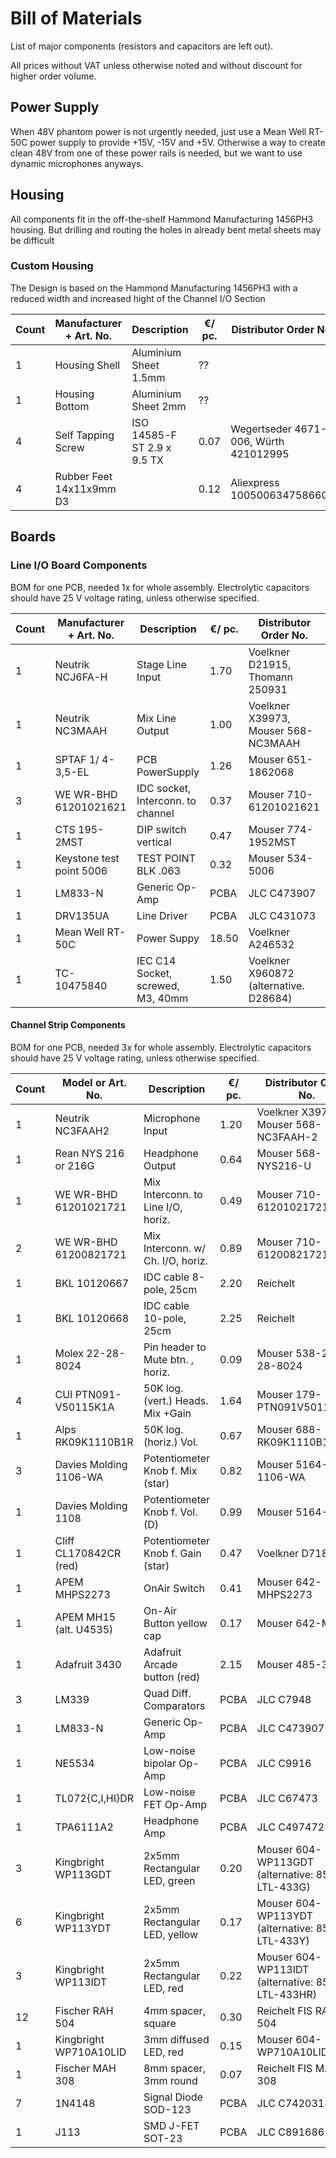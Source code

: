 # Bill of Materials

List of major components (resistors and capacitors are left out).

All prices without VAT unless otherwise noted and without discount for higher order volume.

## Power Supply

When 48V phantom power is not urgently needed, just use a Mean Well RT-50C power supply to provide +15V, -15V and +5V.
Otherwise a way to create clean 48V from one of these power rails is needed, but we want to use dynamic microphones anyways.

## Housing
All components fit in the off-the-shelf Hammond Manufacturing 1456PH3 housing.
But drilling and routing the holes in already bent metal sheets may be difficult


### Custom Housing
The Design is based on the Hammond Manufacturing 1456PH3 with a reduced width and increased hight of the Channel I/O Section

| Count | Manufacturer + Art. No.   | Description                       | €/ pc.| Distributor Order No.
|-------|---------------------------|-----------------------------------|-------|----------------------
| 1     | Housing Shell             | Aluminium Sheet 1.5mm             | ??    | 
| 1     | Housing Bottom            | Aluminium Sheet 2mm               | ??    | 
| 4     | Self Tapping Screw        | ISO 14585-F ST 2.9 x 9.5 TX       | 0.07  | Wegertseder 4671-006, Würth 421012995
| 4     | Rubber Feet 14x11x9mm D3  |                                   | 0.12  | Aliexpress 1005006347586608


## Boards

### Line I/O Board Components
BOM for one PCB, needed 1x for whole assembly.
Electrolytic capacitors should have 25 V voltage rating, unless otherwise specified.

| Count | Manufacturer + Art. No.   | Description                       | €/ pc.| Distributor Order No.
|-------|---------------------------|-----------------------------------|-------|----------------------
| 1     | Neutrik NCJ6FA-H          | Stage Line Input                  | 1.70  | Voelkner D21915, Thomann 250931
| 1     | Neutrik NC3MAAH           | Mix Line Output                   | 1.00  | Voelkner X39973, Mouser 568-NC3MAAH
| 1     | SPTAF 1/ 4-3,5-EL         | PCB PowerSupply                   | 1.26  | Mouser 651-1862068
| 3     | WE WR-BHD 61201021621     | IDC socket, Interconn. to channel | 0.37  | Mouser 710-61201021621
| 1     | CTS 195-2MST              | DIP switch vertical               | 0.47  | Mouser 774-1952MST
| 1     | Keystone test point 5006  | TEST POINT BLK .063               | 0.32  | Mouser 534-5006
| 1     | LM833-N                   | Generic Op-Amp                    | PCBA  | JLC C473907
| 1     | DRV135UA                  | Line Driver                       | PCBA  | JLC C431073
| 1     | Mean Well RT-50C          | Power Suppy                       | 18.50 | Voelkner A246532
| 1     | TC-10475840               | IEC C14 Socket, screwed, M3, 40mm | 1.50  | Voelkner X960872 (alternative. D28684)


#### Channel Strip Components
BOM for one PCB, needed 3x for whole assembly.
Electrolytic capacitors should have 25 V voltage rating, unless otherwise specified.

| Count | Model or Art. No.         | Description                       | €/ pc.| Distributor Order No.
|-------|---------------------------|-----------------------------------|-------|----------------------
| 1     | Neutrik NC3FAAH2          | Microphone Input                  | 1.20  | Voelkner X39703, Mouser 568-NC3FAAH-2
| 1     | Rean NYS 216 or 216G      | Headphone Output                  | 0.64  | Mouser 568-NYS216-U
| 1     | WE WR-BHD 61201021721     | Mix Interconn. to Line I/O, horiz.| 0.49  | Mouser 710-61201021721
| 2     | WE WR-BHD 61200821721     | Mix Interconn. w/ Ch. I/O, horiz. | 0.89  | Mouser 710-61200821721
| 1     | BKL 10120667              | IDC cable 8-pole, 25cm            | 2.20  | Reichelt
| 1     | BKL 10120668              | IDC cable 10-pole, 25cm           | 2.25  | Reichelt
| 1     | Molex 22-28-8024          | Pin header to Mute btn. , horiz.  | 0.09  | Mouser 538-22-28-8024
| 4     | CUI PTN091-V50115K1A      | 50K log. (vert.) Heads. Mix +Gain | 1.64  | Mouser 179-PTN091V50115K1A
| 1     | Alps RK09K1110B1R         | 50K log. (horiz.) Vol.            | 0.67  | Mouser 688-RK09K1110B1R
| 3     | Davies Molding 1106-WA    | Potentiometer Knob f. Mix (star)  | 0.82  | Mouser 5164-1106-WA
| 1     | Davies Molding 1108       | Potentiometer Knob f. Vol. (D)    | 0.99  | Mouser 5164-1108
| 1     | Cliff CL170842CR (red)    | Potentiometer Knob f. Gain (star) | 0.47  | Voelkner D71805
| 1     | APEM MHPS2273             | OnAir Switch                      | 0.41  | Mouser 642-MHPS2273
| 1     | APEM MH15 (alt. U4535)    | On-Air Button yellow cap          | 0.17  | Mouser 642-MH12
| 1     | Adafruit 3430             | Adafruit Arcade button (red)      | 2.15  | Mouser 485-3430
| 3     | LM339                     | Quad Diff. Comparators            | PCBA  | JLC C7948
| 1     | LM833-N                   | Generic Op-Amp                    | PCBA  | JLC C473907
| 1     | NE5534                    | Low-noise bipolar Op-Amp          | PCBA  | JLC C9916
| 1     | TL072{C,I,HI}DR           | Low-noise FET Op-Amp              | PCBA  | JLC C67473
| 1     | TPA6111A2                 | Headphone Amp                     | PCBA  | JLC C497472
| 3     | Kingbright WP113GDT       | 2x5mm Rectangular LED, green      | 0.20  | Mouser 604-WP113GDT (alternative: 859-LTL-433G)
| 6     | Kingbright WP113YDT       | 2x5mm Rectangular LED, yellow     | 0.17  | Mouser 604-WP113YDT (alternative: 859-LTL-433Y)
| 3     | Kingbright WP113IDT       | 2x5mm Rectangular LED, red        | 0.22  | Mouser 604-WP113IDT (alternative: 859-LTL-433HR)
| 12    | Fischer RAH 504           | 4mm spacer, square                | 0.30  | Reichelt FIS RAH 504
| 1     | Kingbright WP710A10LID    | 3mm diffused LED, red             | 0.15  | Mouser 604-WP710A10LID
| 1     | Fischer MAH 308           | 8mm spacer, 3mm round             | 0.07  | Reichelt FIS MAH 308
| 7     | 1N4148                    | Signal Diode SOD-123              | PCBA  | JLC C7420318
| 1     | J113                      | SMD J-FET SOT-23                  | PCBA  | JLC C891686
